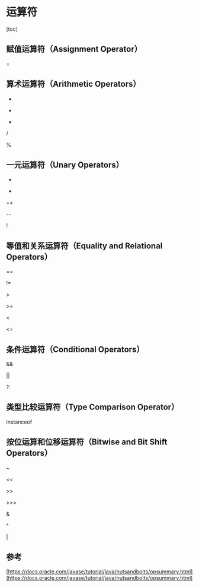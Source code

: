 # 运算符

[toc]

## 赋值运算符（Assignment Operator）

=

## 算术运算符（Arithmetic Operators）

+

-

*

/

%

## 一元运算符（Unary Operators）

+

-

++

--

!

## 等值和关系运算符（Equality and Relational Operators）

==

!=

&gt;

&gt;=

&lt;

&lt;=

## 条件运算符（Conditional Operators）

&&

||

?:

## 类型比较运算符（Type Comparison Operator）

instanceof

## 按位运算和位移运算符（Bitwise and Bit Shift Operators）

~

&lt;&lt;

&gt;&gt;

&gt;&gt;&gt;

&

^

|

## 参考

[https://docs.oracle.com/javase/tutorial/java/nutsandbolts/opsummary.html](https://docs.oracle.com/javase/tutorial/java/nutsandbolts/opsummary.html)